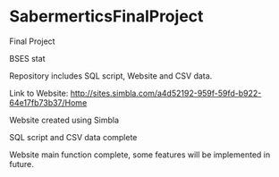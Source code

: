 # SabermerticsFinalProject

Final Project

BSES stat

Repository includes SQL script, Website and CSV data.

Link to Website: http://sites.simbla.com/a4d52192-959f-59fd-b922-64e17fb73b37/Home

Website created using Simbla

SQL script and CSV data complete

Website main function complete, some features will be implemented in future.
